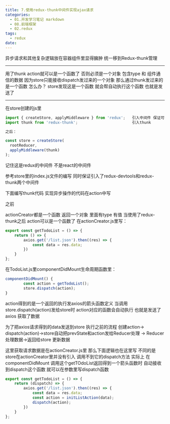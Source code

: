 ```yaml
---
title: 7.使用redux-thunk中间件实现ajax请求
categories:
  - 01.开发学习笔记 markdown
  - 08.前端框架
  - 02.redux
tags:
  - redux
date:
---
```


异步请求和其他复杂逻辑放在容器组件里显得臃肿 统一移到Redux-thunk管理

----------------
用了thunk action就可以是一个函数了 否则必须是一个对象 包含type 和 组件通信的数据
因为store只能接收dispatch发过来的一个对象  那么通过thunk发过来的是一个函数 怎么办？
store发现这是一个函数 就会帮自动执行这个函数  也就是发送了

----------------

在store创建的js里


```js
import { createStore, applyMiddleware } from 'redux';   引入中间件 保证可使用中间件
import thunk from 'redux-thunk';                        引入thunk

之后：

const store = createStore(
  rootReducer,
  applyMiddleware(thunk)
);
```

记住这是redux的中间件 不是react的中间件

参考store里的index.js文件的编写 同时保证引入了redux-devtools和redux-thunk两个中间件




下面编写thunk代码 实现异步操作的代码在action中写

之前

actionCreator都是一个函数 返回一个对象 里面有type 有值
当使用了redux-thunk之后 action可以是一个函数了 在actionCreator.js里写：


```js
export const getTodoList = () => {
	return () => {
		axios.get('/list.json').then((res) => {
			const data = res.data;
		})
	}
};
```


在TodoList.js里componentDidMount生命周期函数里：


```js
componentDidMount() {
		const action = getTodoList();
		store.dispatch(action);
}
```

action得到的是一个返回的执行发axios的箭头函数定义
当调用store.dispatch(action)发给store时 action对应的函数会自动执行 也就是发送了axios 获取了数据

为了把axios请求得到的data发送到store 执行之前的流程  创建action-> dispatch(action)->store自动把prevState和action发给Reducer处理 -> Reducer处理数据->返回给store 更新数据

这里获取请求数据是在actionCreator.js里 那么下面逻辑也在这里写
不同的是 store在actionCreator里并没有引入 调用不到它的dispatch方法
实际上 在componentDidMount 调用这个getTOdoList返回得到一个箭头函数时 自动接收到dispatch这个函数 就可以在参数里写dispatch函数
	

```js
export const getTodoList = () => {
	return (dispatch) => {
		axios.get('/list.json').then((res) => {
			const data = res.data;
			const action = initListAction(data);
			dispatch(action);
		})
	}
};
```
